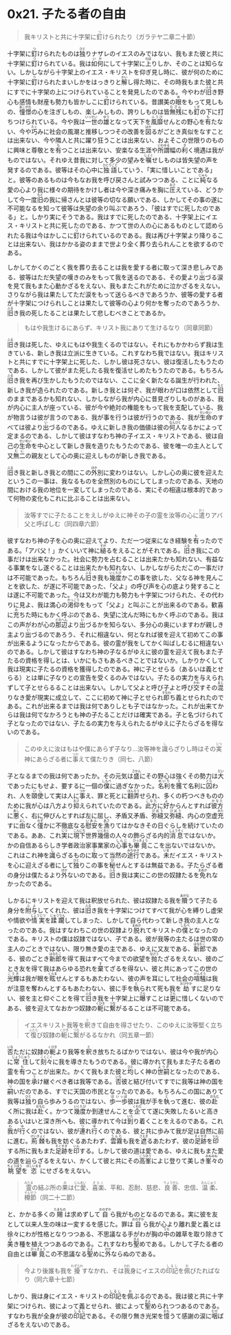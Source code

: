 # 0x21. 子たる者の自由

<article>
<section>
<blockquote>
我キリストと共に十字架に<ruby><rb>釘</rb><rp>（</rp><rt>つ</rt><rp>）</rp></ruby>けられたり（ガラテヤ二章二十節）
</blockquote>

<p class="paragraph">十字架に<ruby><rb>釘</rb><rp>（</rp><rt>つ</rt><rp>）</rp></ruby>けられたものは<ruby><rb>独</rb><rp>（</rp><rt>ひと</rt><rp>）</rp></ruby>りナザレのイエスのみではない、我もまた彼と共に十字架に<ruby><rb>釘</rb><rp>（</rp><rt>つ</rt><rp>）</rp></ruby>けられている。我は<ruby><rb>如何</rb><rp>（</rp><rt>いか</rt><rp>）</rp></ruby>にして十字架に<ruby><rb>上</rb><rp>（</rp><rt>のぼ</rt><rp>）</rp></ruby>りしか、そのことは知らない。しかしながら十字架上のイエス・キリストを仰ぎ見し時に、彼が何のために十字架に<ruby><rb>釘</rb><rp>（</rp><rt>つ</rt><rp>）</rp></ruby>けられたまいしかをはっきりと<ruby><rb>解</rb><rp>（</rp><rt>かい</rt><rp>）</rp></ruby>し得た時に、その時我もまた彼と共にすでに十字架の上につけられていることを発見したのである。今やわが<ruby><rb>旧</rb><rp>（</rp><rt>ふる</rt><rp>）</rp></ruby>き野心も感情も財産も勢力も皆かしこに<ruby><rb>釘</rb><rp>（</rp><rt>つ</rt><rp>）</rp></ruby>けられている。昔讃美の<ruby><rb>眼</rb><rp>（</rp><rt>め</rt><rp>）</rp></ruby>をもって見しもの、<ruby><rb>憧憬</rb><rp>（</rp><rt>あこがれ</rt><rp>）</rp></ruby>の心を注ぎしもの、楽しみしもの、誇りしものは皆<ruby><rb>無残</rb><rp>（</rp><rt>むざん</rt><rp>）</rp></ruby>にも<ruby><rb>釘</rb><rp>（</rp><rt>くぎ</rt><rp>）</rp></ruby>の下に打ちつけられている。今や我は<ruby><rb>一世</rb><rp>（</rp><rt>いっせい</rt><rp>）</rp></ruby>の<ruby><rb>雄</rb><rp>（</rp><rt>ゆう</rt><rp>）</rp></ruby>となって天下を<ruby><rb>風靡</rb><rp>（</rp><rt>ふうび</rt><rp>）</rp></ruby>せんとの野心を<ruby><rb>有</rb><rp>（</rp><rt>も</rt><rp>）</rp></ruby>たない、今や<ruby><rb>巧</rb><rp>（</rp><rt>たく</rt><rp>）</rp></ruby>みに社会の風潮と推移しつつその改善を<ruby><rb>図</rb><rp>（</rp><rt>はか</rt><rp>）</rp></ruby>るがごとき真似をなすことは出来ない、今や隣人と共に躍り狂うことは出来ない、およそこの世限りのものに興味と尊敬とを<ruby><rb>有</rb><rp>（</rp><rt>も</rt><rp>）</rp></ruby>つことは出来ない、安楽なる生涯や<ruby><rb>所謂</rb><rp>（</rp><rt>いわゆる</rt><rp>）</rp></ruby>幅の<ruby><rb>利</rb><rp>（</rp><rt>き</rt><rp>）</rp></ruby>く境遇は我がものではない。それゆえ昔我に対して多少の望みを<ruby><rb>嘱</rb><rp>（</rp><rt>しょく</rt><rp>）</rp></ruby>せしものは皆失望の声を発するのである。彼等はその心中に<ruby><rb>独語</rb><rp>（</rp><rt>ひとりごと</rt><rp>）</rp></ruby>していう、「実に惜しいことである」と。彼等のあるものは今もなお我を呼び戻さんと試みつつある、ことに<ruby><rb>純</rb><rp>（</rp><rt>じゅん</rt><rp>）</rp></ruby>なる愛の心より我に様々の期待をかけし者は今や深き痛みを胸に<ruby><rb>圧</rb><rp>（</rp><rt>おさ</rt><rp>）</rp></ruby>えている、どうかして今一度<ruby><rb>旧</rb><rp>（</rp><rt>もと</rt><rp>）</rp></ruby>の我に帰さんとは彼等の切なる願いである、しかしてその事の遂に不可能なるを知って彼等は失望の余り叫ぶであろう、「彼はすでに死したのである」と。しかり実にそうである。我はすでに死したのである、十字架上にイエス・キリストと共に死したのである、かつて世の人の心にあるものとして認められたる我は今はかしこに<ruby><rb>釘</rb><rp>（</rp><rt>つ</rt><rp>）</rp></ruby>けられているのである。我は再び十字架より降りることは出来ない、我はかかる姿のままで世より全く葬り去られんことを欲するのである。</p>

<p class="paragraph">しかしてかくのごとく我を葬り去ることは我を愛する者に取って深き悲しみである、彼等はただ失望の嘆きのみをもって我を送るのである、その愛より<ruby><rb>出</rb><rp>（</rp><rt>い</rt><rp>）</rp></ruby>づる涙を見て我もまた心動かざるをえない、我もまたこれがために泣かざるをえない。さりながら我は果たしてただ涙をもって送らるべきであろうか、彼等の愛する者が十字架につけられしことは果たして彼等の心より何かを奪ったのであろうか、<ruby><rb>旧</rb><rp>（</rp><rt>ふる</rt><rp>）</rp></ruby>き我の死したることは果たして悲しむべきことであるか。</p>

<blockquote>
もはや我生けるにあらず、キリスト我にありて生けるなり（同章同節）
</blockquote>

<p class="paragraph"><ruby><rb>旧</rb><rp>（</rp><rt>ふる</rt><rp>）</rp></ruby>き我は死した、ゆえにもはや我生くるのではない。それにもかかわらず我は生きている、新しき我は立派に生きている。これすなわち我ではない。我はキリストと共にすでに十字架上に死した、しかし彼は死さない、彼は復活したもうたのである、しかして彼がまた死したる我を復活せしめたもうたのである。もちろん<ruby><rb>旧</rb><rp>（</rp><rt>ふる</rt><rp>）</rp></ruby>き我を再び生かしたもうたのではない、ここに全く新たなる誕生が行われた、新しき我が造られたのである。新しき我とは何ぞ、我が眼わが口は依然として<ruby><rb>旧</rb><rp>（</rp><rt>もと</rt><rp>）</rp></ruby>のままであるかも知れない、しかしながら我が内心に昔見ざりしものがある、我が内心に主人が座っている、彼が今や絶対の権能をもって我を支配している、我が物言うは彼が言うのである、我が事を行うは彼が行うのである、我が<ruby><rb>生命</rb><rp>（</rp><rt>せいめい</rt><rp>）</rp></ruby>のすべては彼より<ruby><rb>出</rb><rp>（</rp><rt>い</rt><rp>）</rp></ruby>づるのである。ゆえに新しき我の価値は彼の<ruby><rb>何人</rb><rp>（</rp><rt>なんびと</rt><rp>）</rp></ruby>なるかによって定まるのである、しかして彼はすなわち神の子イエス・キリストである、彼は自己の<ruby><rb>生命</rb><rp>（</rp><rt>せいめい</rt><rp>）</rp></ruby>を中心として新しき我を造りたもうたのである、彼を唯一の主人として又<ruby><rb>無二</rb><rp>（</rp><rt>むに</rt><rp>）</rp></ruby>の親友として心の奥に迎えしものが新しき我である。</p>

<p class="paragraph"><ruby><rb>旧</rb><rp>（</rp><rt>ふる</rt><rp>）</rp></ruby>き我と新しき我との間にこの<ruby><rb>外</rb><rp>（</rp><rt>ほか</rt><rp>）</rp></ruby>別に変わりはない。しかし心の奥に彼を迎えたというこの一事は、我なるものを全然別のものにしてしまったのである、天地の間における我の地位を一変してしまったのである、実にその相違は根本的であって何物の変化もこれに比ぶることは出来ない。</p>

<blockquote>
汝等すでに子たることをえしがゆえに神その子の霊を汝等の心に<ruby><rb>遣</rb><rp>（</rp><rt>おく</rt><rp>）</rp></ruby>りアバ父と呼ばしむ（同四章六節）
</blockquote>

<p class="paragraph">彼すなわち神の子を心の奥に迎えてより、ただ一つ従来になき経験を<ruby><rb>有</rb><rp>（</rp><rt>も</rt><rp>）</rp></ruby>ったのである。「アバ父！」かくいいて神に<ruby><rb>縋</rb><rp>（</rp><rt>すが</rt><rp>）</rp></ruby>るをえることがそれである。<ruby><rb>旧</rb><rp>（</rp><rt>ふる</rt><rp>）</rp></ruby>き我にこの事だけは出来なかった。社会に勢力を占むることは出来たかも知れない、有益なる事業をなし遂ぐることは出来たかも知れない、しかしながらただこの一事だけは不可能であった。もちろん<ruby><rb>旧</rb><rp>（</rp><rt>ふる</rt><rp>）</rp></ruby>き我も<ruby><rb>幾度</rb><rp>（</rp><rt>いくたび</rt><rp>）</rp></ruby>かこの事を欲した、父なる神を見んことを欲した、が遂に不可能であった、「父よ」の呼び声を心の底より発することは遂に不可能であった。今は又わが能力も勢力も十字架につけられた、その代わりに見よ、我は満心の<ruby><rb>渇仰</rb><rp>（</rp><rt>かっこう</rt><rp>）</rp></ruby>をもって「父よ」と叫ぶことが出来るのである。歓喜に<ruby><rb>充</rb><rp>（</rp><rt>み</rt><rp>）</rp></ruby>ちた時にもかく呼ぶのである、失望に沈んだ時にもかく呼ぶのである。我はこの声がわが心の<ruby><rb>那辺</rb><rp>（</rp><rt>どのへん</rt><rp>）</rp></ruby>より<ruby><rb>出</rb><rp>（</rp><rt>い</rt><rp>）</rp></ruby>づるかを知らない、多分心の奥にいますわが親しき主より<ruby><rb>出</rb><rp>（</rp><rt>い</rt><rp>）</rp></ruby>づるのであろう、それに相違ない、何となれば彼を迎えて初めてこの事が出来るようになったからである。彼の霊が我をしてかく叫ばしむるに相違ないのである。しかして彼はすなわち神の子なるがゆえに彼の霊を迎えて我もまた子たるの資格を得しとは、いかにもさもあるべきことではないか。しかりかくして我は現実に子たるの資格を獲得したのである。神に子とせらる（あるいは義とせらる）とは単に子なりとの宣告を受くるのみではない。子たるの実力を与えられずして子とせらるることは出来ない。しかして父よと呼び子よと呼び<ruby><rb>交</rb><rp>（</rp><rt>かわ</rt><rp>）</rp></ruby>すその<ruby><rb>混</rb><rp>（</rp><rt>まじ</rt><rp>）</rp></ruby>りなき愛が現実に成立して、ここに初めて神に子とせられ<ruby><rb>即</rb><rp>（</rp><rt>すなわ</rt><rp>）</rp></ruby>ち義とせられたのである。これが出来るまでは我は何でありしとも子ではなかった。これが出来てからは我は何でなかろうとも神の子たることだけは確実である。子と名づけられて子となったのではない、子たるの実力を与えられたるがゆえに子たらざるを得ないのである。</p>

<blockquote>
このゆえに汝はもはや僕にあらず子なり…汝等神を<ruby><rb>識</rb><rp>（</rp><rt>し</rt><rp>）</rp></ruby>らざりし時はその<ruby><rb>実</rb><rp>（</rp><rt>じつ</rt><rp>）</rp></ruby>神にあらざる者に<ruby><rb>事</rb><rp>（</rp><rt>つか</rt><rp>）</rp></ruby>えて僕たりき（同七、八節）
</blockquote>

<p class="paragraph">子となるまでの我は何であったか。その元気は<ruby><rb>盛</rb><rp>（</rp><rt>さかん</rt><rp>）</rp></ruby>にその野心は強くその勢力は<ruby><rb>大</rb><rp>（</rp><rt>だい</rt><rp>）</rp></ruby>であったにもせよ、要するに一個の<ruby><rb>僕</rb><rp>（</rp><rt>しもべ</rt><rp>）</rp></ruby>に過ぎなかった。<ruby><rb>名利</rb><rp>（</rp><rt>めいり</rt><rp>）</rp></ruby>を<ruby><rb>獲</rb><rp>（</rp><rt>え</rt><rp>）</rp></ruby>て名利に<ruby><rb>囚</rb><rp>（</rp><rt>とら</rt><rp>）</rp></ruby>われ、人を<ruby><rb>頤使</rb><rp>（</rp><rt>いし</rt><rp>）</rp></ruby>して実は人に<ruby><rb>事</rb><rp>（</rp><rt>つか</rt><rp>）</rp></ruby>え、罪と死とに<ruby><rb>翻弄</rb><rp>（</rp><rt>ほんろう</rt><rp>）</rp></ruby>せられ、多くの朽つべきもののために我が心は八方より<ruby><rb>抑</rb><rp>（</rp><rt>おさ</rt><rp>）</rp></ruby>えられていたのである。<ruby><rb>此方</rb><rp>（</rp><rt>こなた</rt><rp>）</rp></ruby>に<ruby><rb>好</rb><rp>（</rp><rt>よ</rt><rp>）</rp></ruby>からんとすれば<ruby><rb>彼方</rb><rp>（</rp><rt>かなた</rt><rp>）</rp></ruby>に<ruby><rb>悪</rb><rp>（</rp><rt>あし</rt><rp>）</rp></ruby>く、右に伸びんとすれば左に屈し、矛盾又矛盾、<ruby><rb>弥縫</rb><rp>（</rp><rt>びぼう</rt><rp>）</rp></ruby>又<ruby><rb>弥縫</rb><rp>（</rp><rt>びぼう</rt><rp>）</rp></ruby>、内心の空虚<ruby><rb>充</rb><rp>（</rp><rt>みた</rt><rp>）</rp></ruby>すに<ruby><rb>由</rb><rp>（</rp><rt>よし</rt><rp>）</rp></ruby>なく<ruby><rb>僅</rb><rp>（</rp><rt>わず</rt><rp>）</rp></ruby>かに不徹底なる<ruby><rb>慰安</rb><rp>（</rp><rt>いあん</rt><rp>）</rp></ruby>を<ruby><rb>漁</rb><rp>（</rp><rt>あさ</rt><rp>）</rp></ruby>りてはかなきその日ぐらしを続けていたのである。ああ、これ<ruby><rb>実</rb><rp>（</rp><rt>じつ</rt><rp>）</rp></ruby>に<ruby><rb>現下</rb><rp>（</rp><rt>こんにち</rt><rp>）</rp></ruby>世界<ruby><rb>幾億</rb><rp>（</rp><rt>いくおく</rt><rp>）</rp></ruby>の人々の飾らざる内的<ruby><rb>消息</rb><rp>（</rp><rt>しょうそく</rt><rp>）</rp></ruby>ではないか。かの自信あるらしき学者政治家事業家の<ruby><rb>心事</rb><rp>（</rp><rt>しんじ</rt><rp>）</rp></ruby>も<ruby><rb>畢竟</rb><rp>（</rp><rt>ひっきょう</rt><rp>）</rp></ruby>ここを出ないではないか。これはこれ神を<ruby><rb>識</rb><rp>（</rp><rt>し</rt><rp>）</rp></ruby>らざるものに<ruby><rb>取</rb><rp>（</rp><rt>と</rt><rp>）</rp></ruby>って当然の<ruby><rb>途行</rb><rp>（</rp><rt>みちゆき</rt><rp>）</rp></ruby>である。<ruby><rb>未</rb><rp>（</rp><rt>いま</rt><rp>）</rp></ruby>だイエス・キリストを心に迎えざる者にして<ruby><rb>独</rb><rp>（</rp><rt>ひと</rt><rp>）</rp></ruby>りこの事を<ruby><rb>秘</rb><rp>（</rp><rt>ひ</rt><rp>）</rp></ruby>せんとするは無益である。子たらざる者の身分は僕たるより<ruby><rb>外</rb><rp>（</rp><rt>ほか</rt><rp>）</rp></ruby>ないのである。<ruby><rb>旧</rb><rp>（</rp><rt>ふる</rt><rp>）</rp></ruby>き我は実にこの世の奴隷たるを<ruby><rb>免</rb><rp>（</rp><rt>まぬか</rt><rp>）</rp></ruby>れなかったのである。</p>

<p class="paragraph">しかるにキリストを迎えて我は釈放せられた、彼は奴隷たる我を<ruby><rb>贖</rb><rp>（</rp><rt>あがな</rt><rp>）</rp></ruby>うて子たる身分を<ruby><rb>附与</rb><rp>（</rp><rt>ふよ</rt><rp>）</rp></ruby>してくれた、彼は<ruby><rb>旧</rb><rp>（</rp><rt>ふる</rt><rp>）</rp></ruby>き我を十字架につけてすべて我が心を縛りし虚栄や情欲や<ruby><rb>情実</rb><rp>（</rp><rt>じょうじつ</rt><rp>）</rp></ruby>を<ruby><rb>蹂躙</rb><rp>（</rp><rt>じゅうりん</rt><rp>）</rp></ruby>してしまった、しかして自ら代わって新しき我の主人となったのである。我はすなわちこの世の奴隷より<ruby><rb>脱</rb><rp>（</rp><rt>まぬか</rt><rp>）</rp></ruby>れてキリストの<ruby><rb>僕</rb><rp>（</rp><rt>しもべ</rt><rp>）</rp></ruby>となったのである。キリストの僕は奴隷ではない、子である。彼が我等の主たるは世の常の主人のごときではない、限り無き愛の主である、ゆえに又友である、<ruby><rb>新郎</rb><rp>（</rp><rt>はなむこ</rt><rp>）</rp></ruby>である、彼のごとき<ruby><rb>新郎</rb><rp>（</rp><rt>はなむこ</rt><rp>）</rp></ruby>を得て我はすべて今までの欲望を<ruby><rb>抛</rb><rp>（</rp><rt>なげう</rt><rp>）</rp></ruby>たざるをえない、彼のごとき友を得て我はあらゆる恐れを<ruby><rb>棄</rb><rp>（</rp><rt>す</rt><rp>）</rp></ruby>てざるを得ない、彼と共にあってこの世の<ruby><rb>光輝</rb><rp>（</rp><rt>こうき</rt><rp>）</rp></ruby>は我が眼を<ruby><rb>眩</rb><rp>（</rp><rt>くらま</rt><rp>）</rp></ruby>せんとするもあたわない、彼の声を耳にして社会の<ruby><rb>喧騒</rb><rp>（</rp><rt>けんそう</rt><rp>）</rp></ruby>は我が注意を奪わんとするもあたわない、彼に手を<ruby><rb>執</rb><rp>（</rp><rt>と</rt><rp>）</rp></ruby>られて死も我を<ruby><rb>劫</rb><rp>（</rp><rt>おびやか</rt><rp>）</rp></ruby>すに足りない、彼を主と仰ぐことを得て<ruby><rb>旧</rb><rp>（</rp><rt>ふる</rt><rp>）</rp></ruby>き我を十字架上に<ruby><rb>曝</rb><rp>（</rp><rt>さら</rt><rp>）</rp></ruby>すことは<ruby><rb>更</rb><rp>（</rp><rt>さら</rt><rp>）</rp></ruby>に惜しくないのである、彼を迎えてなおかつ奴隷の<ruby><rb>軛</rb><rp>（</rp><rt>くびき</rt><rp>）</rp></ruby>に<ruby><rb>繋</rb><rp>（</rp><rt>つな</rt><rp>）</rp></ruby>がるることは不可能である。</p>

<blockquote>
イエスキリスト我等を<ruby><rb>釈</rb><rp>（</rp><rt>と</rt><rp>）</rp></ruby>きて自由を得させたり、このゆえに汝等堅く立ちて<ruby><rb>復</rb><rp>（</rp><rt>ふたた</rt><rp>）</rp></ruby>び奴隷の<ruby><rb>軛</rb><rp>（</rp><rt>くびき</rt><rp>）</rp></ruby>に<ruby><rb>繋</rb><rp>（</rp><rt>つな</rt><rp>）</rp></ruby>がるるなかれ（同五章一節）
</blockquote>

<p class="paragraph"><ruby><rb>否</rb><rp>（</rp><rt>いな</rt><rp>）</rp></ruby>ただに奴隷の<ruby><rb>軛</rb><rp>（</rp><rt>くびき</rt><rp>）</rp></ruby>より我等を<ruby><rb>釈</rb><rp>（</rp><rt>と</rt><rp>）</rp></ruby>き放ちたるばかりではない、彼は今や我が内心に<ruby><rb>常住</rb><rp>（</rp><rt>じょうじゅう</rt><rp>）</rp></ruby>して<ruby><rb>刻々</rb><rp>（</rp><rt>こくこく</rt><rp>）</rp></ruby>に我を導きたもうのである。彼に導かれて我もまた子たる者の霊を<ruby><rb>有</rb><rp>（</rp><rt>も</rt><rp>）</rp></ruby>つことが出来た。かくて我もまた彼と<ruby><rb>均</rb><rp>（</rp><rt>ひと</rt><rp>）</rp></ruby>しく神の<ruby><rb>世嗣</rb><rp>（</rp><rt>よつぎ</rt><rp>）</rp></ruby>となったのである、神の国を<ruby><rb>承</rb><rp>（</rp><rt>う</rt><rp>）</rp></ruby>け継ぐべき者は我等である。<ruby><rb>否</rb><rp>（</rp><rt>いな</rt><rp>）</rp></ruby>彼と結び付いてすでに我等は神の国を<ruby><rb>嗣</rb><rp>（</rp><rt>つ</rt><rp>）</rp></ruby>いだのである、すでに天国の市民となったのである。もちろんこの国にありて我等は<ruby><rb>独</rb><rp>（</rp><rt>ひと</rt><rp>）</rp></ruby>り自ら歩みうるのではない、<ruby><rb>歩</rb><rp>（</rp><rt>ほ</rt><rp>）</rp></ruby><ruby><rb>一歩</rb><rp>（</rp><rt>いっぽ</rt><rp>）</rp></ruby>彼は我が手を<ruby><rb>執</rb><rp>（</rp><rt>と</rt><rp>）</rp></ruby>って進む、彼の<ruby><rb>赴</rb><rp>（</rp><rt>おもむ</rt><rp>）</rp></ruby>く所に我は<ruby><rb>赴</rb><rp>（</rp><rt>おもむ</rt><rp>）</rp></ruby>く。かつて<ruby><rb>幾度</rb><rp>（</rp><rt>いくたび</rt><rp>）</rp></ruby>か到達せんことを<ruby><rb>企</rb><rp>（</rp><rt>くわだ</rt><rp>）</rp></ruby>てて遂に失敗したるいと高きあるいはいと深き所へも、彼に導かれて今は<ruby><rb>到</rb><rp>（</rp><rt>いた</rt><rp>）</rp></ruby>り着くことをえるのである。これ<ruby><rb>我</rb><rp>（</rp><rt>わ</rt><rp>）</rp></ruby>が<ruby><rb>行</rb><rp>（</rp><rt>ゆ</rt><rp>）</rp></ruby>くのではない、彼が<ruby><rb>連</rb><rp>（</rp><rt>つ</rt><rp>）</rp></ruby>れ<ruby><rb>行</rb><rp>（</rp><rt>ゆ</rt><rp>）</rp></ruby>くのである、彼と共に歩みて我が足は自然に前に進む。<ruby><rb>荊棘</rb><rp>（</rp><rt>けいきょく</rt><rp>）</rp></ruby>も我を妨ぐるあたわず、<ruby><rb>雲霧</rb><rp>（</rp><rt>うんむ</rt><rp>）</rp></ruby>も我を<ruby><rb>遮</rb><rp>（</rp><rt>さえぎ</rt><rp>）</rp></ruby>るあたわず、彼の<ruby><rb>足跡</rb><rp>（</rp><rt>そくせき</rt><rp>）</rp></ruby>を<ruby><rb>印</rb><rp>（</rp><rt>いん</rt><rp>）</rp></ruby>する所に我もまた<ruby><rb>足跡</rb><rp>（</rp><rt>そくせき</rt><rp>）</rp></ruby>を<ruby><rb>印</rb><rp>（</rp><rt>いん</rt><rp>）</rp></ruby>する。しかして彼の道は愛である、ゆえに我もまた愛の道を辿らざるをえない、かくして彼と共にその<ruby><rb>高峯</rb><rp>（</rp><rt>こうほう</rt><rp>）</rp></ruby>によじ登りて美しき<ruby><rb>峯々</rb><rp>（</rp><rt>みねみね</rt><rp>）</rp></ruby>の<ruby><rb>眺望</rb><rp>（</rp><rt>ちょうぼう</rt><rp>）</rp></ruby>を<ruby><rb>恣</rb><rp>（</rp><rt>ほしいまま</rt><rp>）</rp></ruby>にせざるをえない。</p>

<blockquote>
<ruby><rb>霊</rb><rp>（</rp><rt>みたま</rt><rp>）</rp></ruby>の結ぶ所の<ruby><rb>果</rb><rp>（</rp><rt>み</rt><rp>）</rp></ruby>は<ruby><rb>仁愛</rb><rp>（</rp><rt>じんあい</rt><rp>）</rp></ruby>、<ruby><rb>喜楽</rb><rp>（</rp><rt>きらく</rt><rp>）</rp></ruby>、平和、忍耐、慈悲、<ruby><rb>良善</rb><rp>（</rp><rt>りょうぜん</rt><rp>）</rp></ruby>、忠信、<ruby><rb>温柔</rb><rp>（</rp><rt>おんじゅう</rt><rp>）</rp></ruby>、<ruby><rb>樽節</rb><rp>（</rp><rt>そんせつ</rt><rp>）</rp></ruby>（同二十二節）
</blockquote>

<p>と、かかる多くの<ruby><rb>賜</rb><rp>（</rp><rt>たまもの</rt><rp>）</rp></ruby>は求めずして<ruby><rb>自</rb><rp>（</rp><rt>おのずか</rt><rp>）</rp></ruby>ら我がものとなるのである。実に彼を友として以来人生の味は一変するを感じた。罪は<ruby><rb>自</rb><rp>（</rp><rt>おのずか</rt><rp>）</rp></ruby>ら我が心より離れ愛と義とは徐々にわが性格となりつつある、不思議なる手がわが胸の<ruby><rb>中</rb><rp>（</rp><rt>うち</rt><rp>）</rp></ruby>の雑草を取り除きて<ruby><rb>美</rb><rp>（</rp><rt>よ</rt><rp>）</rp></ruby>き種を植えつつあるのである。これすなわち<ruby><rb>聖</rb><rp>（</rp><rt>きよ</rt><rp>）</rp></ruby>めである。しかして子たる者の自由とは<ruby><rb>畢竟</rb><rp>（</rp><rt>ひっきょう</rt><rp>）</rp></ruby>この不思議なる<ruby><rb>聖</rb><rp>（</rp><rt>きよ</rt><rp>）</rp></ruby>めに<ruby><rb>外</rb><rp>（</rp><rt>ほか</rt><rp>）</rp></ruby>ならぬのである。</p>

<blockquote>
今より後誰も我を<ruby><rb>擾</rb><rp>（</rp><rt>わずらわ</rt><rp>）</rp></ruby>すなかれ、そは<ruby><rb>我</rb><rp>（</rp><rt>われ</rt><rp>）</rp></ruby>身にイエスの<ruby><rb>印記</rb><rp>（</rp><rt>しるし</rt><rp>）</rp></ruby>を<ruby><rb>佩</rb><rp>（</rp><rt>お</rt><rp>）</rp></ruby>びたればなり（同六章十七節）
</blockquote>

<p class="paragraph">しかり、我は身にイエス・キリストの<ruby><rb>印記</rb><rp>（</rp><rt>しるし</rt><rp>）</rp></ruby>を<ruby><rb>佩</rb><rp>（</rp><rt>お</rt><rp>）</rp></ruby>ぶるのである。我は彼と共に十字架につけられ、彼によって義とせられ、彼によって<ruby><rb>聖</rb><rp>（</rp><rt>きよ</rt><rp>）</rp></ruby>められつつあるのである。すなわち我が全身が彼の<ruby><rb>印記</rb><rp>（</rp><rt>しるし</rt><rp>）</rp></ruby>である。その限り無き光栄を<ruby><rb>憶</rb><rp>（</rp><rt>おも</rt><rp>）</rp></ruby>うて感謝の涙に<ruby><rb>咽</rb><rp>（</rp><rt>むせ</rt><rp>）</rp></ruby>ばざるをえないのである。</p>
</section>
</article>